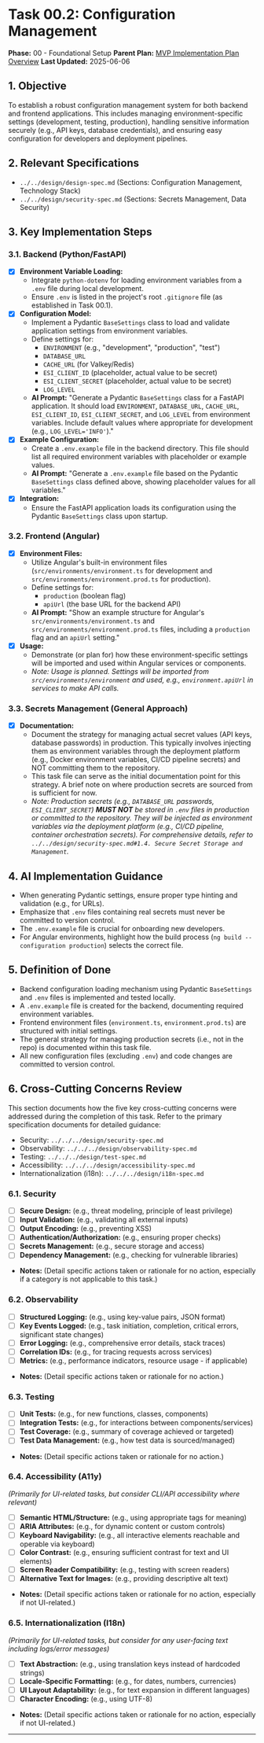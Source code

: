 # Task 00.2: Configuration Management

**Phase:** 00 - Foundational Setup
**Parent Plan:** [MVP Implementation Plan Overview](../00-mvp-implementation-plan-overview.md)
**Last Updated:** 2025-06-06

## 1. Objective

To establish a robust configuration management system for both backend and frontend applications. This includes managing environment-specific settings (development, testing, production), handling sensitive information securely (e.g., API keys, database credentials), and ensuring easy configuration for developers and deployment pipelines.

## 2. Relevant Specifications

*   `../../design/design-spec.md` (Sections: Configuration Management, Technology Stack)
*   `../../design/security-spec.md` (Sections: Secrets Management, Data Security)

## 3. Key Implementation Steps

### 3.1. Backend (Python/FastAPI)

*   [x] **Environment Variable Loading:**
    *   Integrate `python-dotenv` for loading environment variables from a `.env` file during local development.
    *   Ensure `.env` is listed in the project's root `.gitignore` file (as established in Task 00.1).
*   [x] **Configuration Model:**
    *   Implement a Pydantic `BaseSettings` class to load and validate application settings from environment variables.
    *   Define settings for:
        *   `ENVIRONMENT` (e.g., "development", "production", "test")
        *   `DATABASE_URL`
        *   `CACHE_URL` (for Valkey/Redis)
        *   `ESI_CLIENT_ID` (placeholder, actual value to be secret)
        *   `ESI_CLIENT_SECRET` (placeholder, actual value to be secret)
        *   `LOG_LEVEL`
    *   **AI Prompt:** "Generate a Pydantic `BaseSettings` class for a FastAPI application. It should load `ENVIRONMENT`, `DATABASE_URL`, `CACHE_URL`, `ESI_CLIENT_ID`, `ESI_CLIENT_SECRET`, and `LOG_LEVEL` from environment variables. Include default values where appropriate for development (e.g., `LOG_LEVEL='INFO'`)."
*   [x] **Example Configuration:**
    *   Create a `.env.example` file in the backend directory. This file should list all required environment variables with placeholder or example values.
    *   **AI Prompt:** "Generate a `.env.example` file based on the Pydantic `BaseSettings` class defined above, showing placeholder values for all variables."
*   [x] **Integration:**
    *   Ensure the FastAPI application loads its configuration using the Pydantic `BaseSettings` class upon startup.

### 3.2. Frontend (Angular)

*   [x] **Environment Files:**
    *   Utilize Angular's built-in environment files (`src/environments/environment.ts` for development and `src/environments/environment.prod.ts` for production).
    *   Define settings for:
        *   `production` (boolean flag)
        *   `apiUrl` (the base URL for the backend API)
    *   **AI Prompt:** "Show an example structure for Angular's `src/environments/environment.ts` and `src/environments/environment.prod.ts` files, including a `production` flag and an `apiUrl` setting."
*   [x] **Usage:**
    *   Demonstrate (or plan for) how these environment-specific settings will be imported and used within Angular services or components.
    *   *Note: Usage is planned. Settings will be imported from `src/environments/environment` and used, e.g., `environment.apiUrl` in services to make API calls.*

### 3.3. Secrets Management (General Approach)

*   [x] **Documentation:**
    *   Document the strategy for managing actual secret values (API keys, database passwords) in production. This typically involves injecting them as environment variables through the deployment platform (e.g., Docker environment variables, CI/CD pipeline secrets) and NOT committing them to the repository.
    *   This task file can serve as the initial documentation point for this strategy. A brief note on where production secrets are sourced from is sufficient for now.
    *   *Note: Production secrets (e.g., `DATABASE_URL` passwords, `ESI_CLIENT_SECRET`) **MUST NOT** be stored in `.env` files in production or committed to the repository. They will be injected as environment variables via the deployment platform (e.g., CI/CD pipeline, container orchestration secrets). For comprehensive details, refer to `../../design/security-spec.md#1.4. Secure Secret Storage and Management`.*

## 4. AI Implementation Guidance

*   When generating Pydantic settings, ensure proper type hinting and validation (e.g., for URLs).
*   Emphasize that `.env` files containing real secrets must never be committed to version control.
*   The `.env.example` file is crucial for onboarding new developers.
*   For Angular environments, highlight how the build process (`ng build --configuration production`) selects the correct file.

## 5. Definition of Done

*   Backend configuration loading mechanism using Pydantic `BaseSettings` and `.env` files is implemented and tested locally.
*   A `.env.example` file is created for the backend, documenting required environment variables.
*   Frontend environment files (`environment.ts`, `environment.prod.ts`) are structured with initial settings.
*   The general strategy for managing production secrets (i.e., not in the repo) is documented within this task file.
*   All new configuration files (excluding `.env`) and code changes are committed to version control.

## 6. Cross-Cutting Concerns Review

This section documents how the five key cross-cutting concerns were addressed during the completion of this task. Refer to the primary specification documents for detailed guidance:
*   Security: `../../../design/security-spec.md`
*   Observability: `../../../design/observability-spec.md`
*   Testing: `../../../design/test-spec.md`
*   Accessibility: `../../../design/accessibility-spec.md`
*   Internationalization (i18n): `../../../design/i18n-spec.md`

### 6.1. Security
*   [ ] **Secure Design:** (e.g., threat modeling, principle of least privilege)
*   [ ] **Input Validation:** (e.g., validating all external inputs)
*   [ ] **Output Encoding:** (e.g., preventing XSS)
*   [ ] **Authentication/Authorization:** (e.g., ensuring proper checks)
*   [ ] **Secrets Management:** (e.g., secure storage and access)
*   [ ] **Dependency Management:** (e.g., checking for vulnerable libraries)
*   **Notes:** (Detail specific actions taken or rationale for no action, especially if a category is not applicable to this task.)

### 6.2. Observability
*   [ ] **Structured Logging:** (e.g., using key-value pairs, JSON format)
*   [ ] **Key Events Logged:** (e.g., task initiation, completion, critical errors, significant state changes)
*   [ ] **Error Logging:** (e.g., comprehensive error details, stack traces)
*   [ ] **Correlation IDs:** (e.g., for tracing requests across services)
*   [ ] **Metrics:** (e.g., performance indicators, resource usage - if applicable)
*   **Notes:** (Detail specific actions taken or rationale for no action.)

### 6.3. Testing
*   [ ] **Unit Tests:** (e.g., for new functions, classes, components)
*   [ ] **Integration Tests:** (e.g., for interactions between components/services)
*   [ ] **Test Coverage:** (e.g., summary of coverage achieved or targeted)
*   [ ] **Test Data Management:** (e.g., how test data is sourced/managed)
*   **Notes:** (Detail specific actions taken or rationale for no action.)

### 6.4. Accessibility (A11y)
*(Primarily for UI-related tasks, but consider CLI/API accessibility where relevant)*
*   [ ] **Semantic HTML/Structure:** (e.g., using appropriate tags for meaning)
*   [ ] **ARIA Attributes:** (e.g., for dynamic content or custom controls)
*   [ ] **Keyboard Navigability:** (e.g., all interactive elements reachable and operable via keyboard)
*   [ ] **Color Contrast:** (e.g., ensuring sufficient contrast for text and UI elements)
*   [ ] **Screen Reader Compatibility:** (e.g., testing with screen readers)
*   [ ] **Alternative Text for Images:** (e.g., providing descriptive alt text)
*   **Notes:** (Detail specific actions taken or rationale for no action, especially if not UI-related.)

### 6.5. Internationalization (I18n)
*(Primarily for UI-related tasks, but consider for any user-facing text including logs/error messages)*
*   [ ] **Text Abstraction:** (e.g., using translation keys instead of hardcoded strings)
*   [ ] **Locale-Specific Formatting:** (e.g., for dates, numbers, currencies)
*   [ ] **UI Layout Adaptability:** (e.g., for text expansion in different languages)
*   [ ] **Character Encoding:** (e.g., using UTF-8)
*   **Notes:** (Detail specific actions taken or rationale for no action, especially if not UI-related.)

---
<!-- This section should be placed before any final "Task Completion Checklist" or similar concluding remarks. -->
